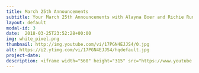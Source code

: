 ```yaml
---
title: March 25th Announcements
subtitle: Your March 25th Announcements with Alayna Boer and Richie Runnells
layout: default
modal-id: 3 
date:  2018-03-25T23:52:28+00:00
img: white_pixel.png
thumbnail: http://img.youtube.com/vi/17PGN4EJJS4/0.jpg
alt: https://i2.ytimg.com/vi/17PGN4EJJS4/hqdefault.jpg
project-date: 
description: <iframe width="560" height="315" src="https://www.youtube.com/embed/17PGN4EJJS4" frameborder="0" allowfullscreen></iframe> 
---
```

